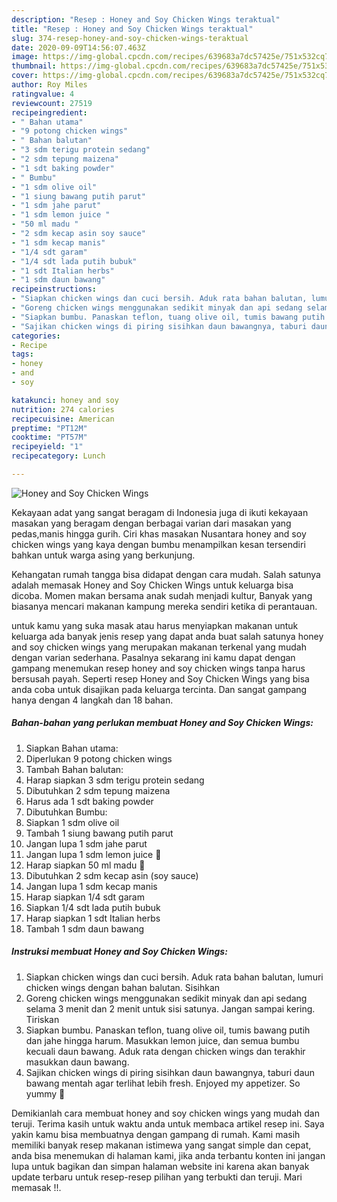 ```yaml
---
description: "Resep : Honey and Soy Chicken Wings teraktual"
title: "Resep : Honey and Soy Chicken Wings teraktual"
slug: 374-resep-honey-and-soy-chicken-wings-teraktual
date: 2020-09-09T14:56:07.463Z
image: https://img-global.cpcdn.com/recipes/639683a7dc57425e/751x532cq70/honey-and-soy-chicken-wings-foto-resep-utama.jpg
thumbnail: https://img-global.cpcdn.com/recipes/639683a7dc57425e/751x532cq70/honey-and-soy-chicken-wings-foto-resep-utama.jpg
cover: https://img-global.cpcdn.com/recipes/639683a7dc57425e/751x532cq70/honey-and-soy-chicken-wings-foto-resep-utama.jpg
author: Roy Miles
ratingvalue: 4
reviewcount: 27519
recipeingredient:
- " Bahan utama"
- "9 potong chicken wings"
- " Bahan balutan"
- "3 sdm terigu protein sedang"
- "2 sdm tepung maizena"
- "1 sdt baking powder"
- " Bumbu"
- "1 sdm olive oil"
- "1 siung bawang putih parut"
- "1 sdm jahe parut"
- "1 sdm lemon juice "
- "50 ml madu "
- "2 sdm kecap asin soy sauce"
- "1 sdm kecap manis"
- "1/4 sdt garam"
- "1/4 sdt lada putih bubuk"
- "1 sdt Italian herbs"
- "1 sdm daun bawang"
recipeinstructions:
- "Siapkan chicken wings dan cuci bersih. Aduk rata bahan balutan, lumuri chicken wings dengan bahan balutan. Sisihkan"
- "Goreng chicken wings menggunakan sedikit minyak dan api sedang selama 3 menit dan 2 menit untuk sisi satunya. Jangan sampai kering. Tiriskan"
- "Siapkan bumbu. Panaskan teflon, tuang olive oil, tumis bawang putih dan jahe hingga harum. Masukkan lemon juice, dan semua bumbu kecuali daun bawang. Aduk rata dengan chicken wings dan terakhir masukkan daun bawang."
- "Sajikan chicken wings di piring sisihkan daun bawangnya, taburi daun bawang mentah agar terlihat lebih fresh. Enjoyed my appetizer. So yummy 🤤"
categories:
- Recipe
tags:
- honey
- and
- soy

katakunci: honey and soy 
nutrition: 274 calories
recipecuisine: American
preptime: "PT12M"
cooktime: "PT57M"
recipeyield: "1"
recipecategory: Lunch

---
```



![Honey and Soy Chicken Wings](https://img-global.cpcdn.com/recipes/639683a7dc57425e/751x532cq70/honey-and-soy-chicken-wings-foto-resep-utama.jpg)

Kekayaan adat yang sangat beragam di Indonesia juga di ikuti kekayaan masakan yang beragam dengan berbagai varian dari masakan yang pedas,manis hingga gurih. Ciri khas masakan Nusantara honey and soy chicken wings yang kaya dengan bumbu menampilkan kesan tersendiri bahkan untuk warga asing yang berkunjung.


Kehangatan rumah tangga bisa didapat dengan cara mudah. Salah satunya adalah memasak Honey and Soy Chicken Wings untuk keluarga bisa dicoba. Momen makan bersama anak sudah menjadi kultur, Banyak yang biasanya mencari makanan kampung mereka sendiri ketika di perantauan.



untuk kamu yang suka masak atau harus menyiapkan makanan untuk keluarga ada banyak jenis resep yang dapat anda buat salah satunya honey and soy chicken wings yang merupakan makanan terkenal yang mudah dengan varian sederhana. Pasalnya sekarang ini kamu dapat dengan gampang menemukan resep honey and soy chicken wings tanpa harus bersusah payah.
Seperti resep Honey and Soy Chicken Wings yang bisa anda coba untuk disajikan pada keluarga tercinta. Dan sangat gampang hanya dengan 4 langkah dan 18 bahan.


<!--inarticleads1-->

##### Bahan-bahan yang perlukan membuat Honey and Soy Chicken Wings:

1. Siapkan  Bahan utama:
1. Diperlukan 9 potong chicken wings
1. Tambah  Bahan balutan:
1. Harap siapkan 3 sdm terigu protein sedang
1. Dibutuhkan 2 sdm tepung maizena
1. Harus ada 1 sdt baking powder
1. Dibutuhkan  Bumbu:
1. Siapkan 1 sdm olive oil
1. Tambah 1 siung bawang putih parut
1. Jangan lupa 1 sdm jahe parut
1. Jangan lupa 1 sdm lemon juice 🍋
1. Harap siapkan 50 ml madu 🍯
1. Dibutuhkan 2 sdm kecap asin (soy sauce)
1. Jangan lupa 1 sdm kecap manis
1. Harap siapkan 1/4 sdt garam
1. Siapkan 1/4 sdt lada putih bubuk
1. Harap siapkan 1 sdt Italian herbs
1. Tambah 1 sdm daun bawang




<!--inarticleads2-->

##### Instruksi membuat  Honey and Soy Chicken Wings:

1. Siapkan chicken wings dan cuci bersih. Aduk rata bahan balutan, lumuri chicken wings dengan bahan balutan. Sisihkan
1. Goreng chicken wings menggunakan sedikit minyak dan api sedang selama 3 menit dan 2 menit untuk sisi satunya. Jangan sampai kering. Tiriskan
1. Siapkan bumbu. Panaskan teflon, tuang olive oil, tumis bawang putih dan jahe hingga harum. Masukkan lemon juice, dan semua bumbu kecuali daun bawang. Aduk rata dengan chicken wings dan terakhir masukkan daun bawang.
1. Sajikan chicken wings di piring sisihkan daun bawangnya, taburi daun bawang mentah agar terlihat lebih fresh. Enjoyed my appetizer. So yummy 🤤




Demikianlah cara membuat honey and soy chicken wings yang mudah dan teruji. Terima kasih untuk waktu anda untuk membaca artikel resep ini. Saya yakin kamu bisa membuatnya dengan gampang di rumah. Kami masih memiliki banyak resep makanan istimewa yang sangat simple dan cepat, anda bisa menemukan di halaman kami, jika anda terbantu konten ini jangan lupa untuk bagikan dan simpan halaman website ini karena akan banyak update terbaru untuk resep-resep pilihan yang terbukti dan teruji. Mari memasak !!. 
